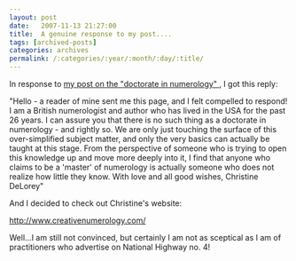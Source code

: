```yaml
---
layout: post
date:	2007-11-13 21:27:00
title:  A genuine response to my post....
tags: [archived-posts]
categories: archives
permalink: /:categories/:year/:month/:day/:title/
---
```

In response to <a href="http://deponti.livejournal.com/309883.html">  my post on the "doctorate in numerology" </a> , I got this reply:


"Hello - a reader of mine sent me this page, and I felt compelled to respond! I am a British numerologist and author who has lived in the USA for the past 26 years. I can assure you that there is no such thing as a doctorate in numerology - and rightly so. We are only just touching the surface of this over-simplified subject matter, and only the very basics can actually be taught at this stage. From the perspective of someone who is trying to open this knowledge up and move more deeply into it, I find that anyone who claims to be a 'master' of numerology is actually someone who does not realize how little they know.
With love and all good wishes,
Christine DeLorey"




And I decided to check out Christine's website:


http://www.creativenumerology.com/


Well...I am still not convinced, but certainly I am not as sceptical as I am of practitioners who advertise on National Highway no. 4!
